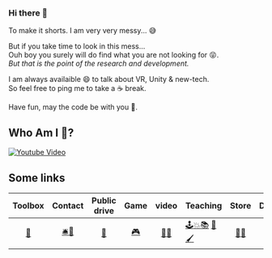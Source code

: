 ### Hi there 👋

To make it shorts. I am very very messy...  😅  
 
But if you take time to look in this mess...    
Ouh boy you surely will do find what you are not looking for 😝.  
_But that is the point of the research and development._


I am always availaible 😄 to talk about VR, Unity & new-tech.    
So feel free to ping me to take a ☕ break.    

Have fun, may the code be with you 🍻.

## Who Am I  🤔?
[![Youtube Video](http://img.youtube.com/vi/SElpOHKeGSg/maxresdefault.jpg)](https://www.youtube.com/watch?v=SElpOHKeGSg)

## Some links
|Toolbox | Contact | Public drive | Game |video| Teaching | Store | Donation |
|:---: | :---: | :---: | :---: | :---: |-| :---: | :---: |
|[🧰]( https://eloistree.page.link/toolbox) | [🛎💬](https://eloistree.page.link/discord)| [📁](https://eloistree.page.link/publicstorage) | [🎮](https://eloistree.page.link/game) |[🔨](https://www.youtube.com/channel/UCNF9z7L6bfkodhNWvnY5lsg)[🧪](https://eloistree.page.link/video)|[🕹️](https://eloistree.page.link/unity)[💥](https://github.com/EloiStree/HelloRemoteFirework/wiki)[📚](https://eloistree.page.link/teaching) [🥽](https://eloistree.page.link/vr)[🖌️](https://eloistree.page.link/paintingjam) | [🥽](https://eloistree.page.link/sidequest)[📱](https://eloistree.page.link/playstore)  | [☕&🍻](https://eloistree.page.link/donation)|

